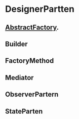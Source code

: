 # DesignerPartten
## [AbstractFactory](https://github.com/senbieWang/DesignerPartten/tree/master/AbstractFactory).
## Builder
## FactoryMethod
## Mediator
## ObserverPartern
## StateParten
